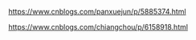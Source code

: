 https://www.cnblogs.com/panxuejun/p/5885374.html

https://www.cnblogs.com/chiangchou/p/6158918.html


